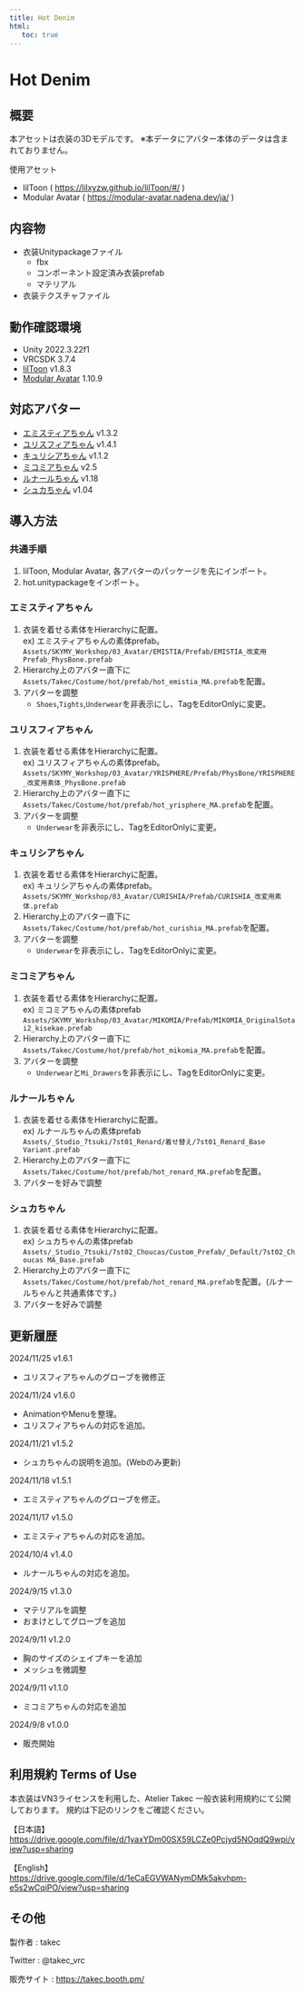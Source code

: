 ```yaml
---
title: Hot Denim
html:
   toc: true
---
```


# Hot Denim

## 概要
本アセットは衣装の3Dモデルです。
※本データにアバター本体のデータは含まれておりません。

使用アセット
* lilToon ( https://lilxyzw.github.io/lilToon/#/ )
* Modular Avatar ( https://modular-avatar.nadena.dev/ja/ )

## 内容物
* 衣装Unitypackageファイル
  * fbx
  * コンポーネント設定済み衣装prefab
  * マテリアル
* 衣装テクスチャファイル

## 動作確認環境
* Unity 2022.3.22f1
* VRCSDK 3.7.4
* [lilToon](https://lilxyzw.github.io/lilToon/#/) v1.8.3
* [Modular Avatar](https://modular-avatar.nadena.dev/ja/) 1.10.9

## 対応アバター
* [エミスティアちゃん](https://skymy.booth.pm/items/2992265) v1.3.2
* [ユリスフィアちゃん](https://skymy.booth.pm/items/3486694) v1.4.1
* [キュリシアちゃん](https://skymy.booth.pm/items/3990670) v1.1.2
* [ミコミアちゃん](https://skymy.booth.pm/items/5967855) v2.5
* [ルナールちゃん](https://booth.pm/ja/items/5319407) v1.18
* [シュカちゃん](https://studio7tsuki.booth.pm/items/6227036) v1.04
<!-- * [リミリアちゃん](https://skymy.booth.pm/items/4365043) v1.0.8 -->
<!-- * [エルキュナ2ちゃん](https://skymy.booth.pm/items/4926689) v1.6 -->

## 導入方法

### 共通手順
1. lilToon, Modular Avatar, 各アバターのパッケージを先にインポート。
2. hot.unitypackageをインポート。

### エミスティアちゃん
1. 衣装を着せる素体をHierarchyに配置。<br>
   ex) エミスティアちゃんの素体prefab。<br>
   `Assets/SKYMY_Workshop/03_Avatar/EMISTIA/Prefab/EMISTIA_改変用Prefab_PhysBone.prefab`
2. Hierarchy上のアバター直下に`Assets/Takec/Costume/hot/prefab/hot_emistia_MA.prefab`を配置。
3. アバターを調整
   * `Shoes`,`Tights`,`Underwear`を非表示にし、TagをEditorOnlyに変更。

### ユリスフィアちゃん
1. 衣装を着せる素体をHierarchyに配置。<br>
   ex) ユリスフィアちゃんの素体prefab。<br>
   `Assets/SKYMY_Workshop/03_Avatar/YRISPHERE/Prefab/PhysBone/YRISPHERE_改変用素体_PhysBone.prefab`
2. Hierarchy上のアバター直下に`Assets/Takec/Costume/hot/prefab/hot_yrisphere_MA.prefab`を配置。
3. アバターを調整
   * `Underwear`を非表示にし、TagをEditorOnlyに変更。

### キュリシアちゃん
1. 衣装を着せる素体をHierarchyに配置。<br>
   ex) キュリシアちゃんの素体prefab。<br>
   `Assets/SKYMY_Workshop/03_Avatar/CURISHIA/Prefab/CURISHIA_改変用素体.prefab`
2. Hierarchy上のアバター直下に`Assets/Takec/Costume/hot/prefab/hot_curishia_MA.prefab`を配置。
3. アバターを調整
   * `Underwear`を非表示にし、TagをEditorOnlyに変更。

<!-- ### リミリアちゃん
1. 衣装を着せる素体をHierarchyに配置。<br>
   ex) リミリアちゃんの素体prefab。<br>
   `Assets/SKYMY_Workshop/03_Avatar/LIMILIA/Prefab/LIMILIA_改変用Prefab.prefab`
2. Hierarchy上のアバター直下に`Assets/Takec/Costume/hot/prefab/hot_limilia_MA.prefab`を配置。
3. アバターを調整
   * `Kemono`を非表示にし、TagをEditorOnlyに変更。-->

<!-- ### エルキュナ2ちゃん
1. 衣装を着せる素体をHierarchyに配置。<br>
   ex) エルキュナ2ちゃんの素体prefab。<br>
   `Assets/SKYMY_Workshop/03_Avatar/ERUQYUNA2/Prefab/ERUQYUNA2_素体Variant.prefab`
2. Hierarchy上のアバター直下に`Assets/Takec/Costume/hot/prefab/hot_eruqyuna2_MA.prefab`を配置。
3. アバターを調整
   * `Kemono`を非表示にし、TagをEditorOnlyに変更。-->

### ミコミアちゃん
1. 衣装を着せる素体をHierarchyに配置。<br>
   ex) ミコミアちゃんの素体prefab<br>
   `Assets/SKYMY_Workshop/03_Avatar/MIKOMIA/Prefab/MIKOMIA_OriginalSotai2_kisekae.prefab`
2. Hierarchy上のアバター直下に`Assets/Takec/Costume/hot/prefab/hot_mikomia_MA.prefab`を配置。
3. アバターを調整
   * `Underwear`と`Mi_Drawers`を非表示にし、TagをEditorOnlyに変更。

### ルナールちゃん
1. 衣装を着せる素体をHierarchyに配置。<br>
   ex) ルナールちゃんの素体prefab<br>
   `Assets/_Studio_7tsuki/7st01_Renard/着せ替え/7st01_Renard_Base Variant.prefab`
2. Hierarchy上のアバター直下に`Assets/Takec/Costume/hot/prefab/hot_renard_MA.prefab`を配置。
3. アバターを好みで調整

### シュカちゃん
1. 衣装を着せる素体をHierarchyに配置。<br>
   ex) シュカちゃんの素体prefab<br>
   `Assets/_Studio_7tsuki/7st02_Choucas/Custom_Prefab/_Default/7st02_Choucas MA_Base.prefab`
2. Hierarchy上のアバター直下に`Assets/Takec/Costume/hot/prefab/hot_renard_MA.prefab`を配置。(ルナールちゃんと共通素体です。)
3. アバターを好みで調整

## 更新履歴
2024/11/25 v1.6.1
* ユリスフィアちゃんのグローブを微修正

2024/11/24 v1.6.0
* AnimationやMenuを整理。
* ユリスフィアちゃんの対応を追加。

2024/11/21 v1.5.2
* シュカちゃんの説明を追加。(Webのみ更新)

2024/11/18 v1.5.1
* エミスティアちゃんのグローブを修正。

2024/11/17 v1.5.0
* エミスティアちゃんの対応を追加。

2024/10/4 v1.4.0
* ルナールちゃんの対応を追加。

2024/9/15 v1.3.0
* マテリアルを調整
* おまけとしてグローブを追加

2024/9/11 v1.2.0
* 胸のサイズのシェイプキーを追加
* メッシュを微調整

2024/9/11 v1.1.0
* ミコミアちゃんの対応を追加

2024/9/8 v1.0.0
* 販売開始

## 利用規約 Terms of Use
本衣装はVN3ライセンスを利用した、Atelier Takec 一般衣装利用規約にて公開しております。
規約は下記のリンクをご確認ください。

【日本語】<br>
https://drive.google.com/file/d/1yaxYDm00SX59LCZe0Pcjyd5NOqdQ9wpi/view?usp=sharing

【English】<br>
https://drive.google.com/file/d/1eCaEGVWANymDMk5akvhpm-e5s2wCqiPO/view?usp=sharing

## その他
製作者
: takec

Twitter
: @takec_vrc

販売サイト
: https://takec.booth.pm/